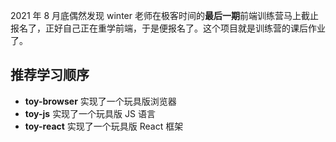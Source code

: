 2021 年 8 月底偶然发现 winter 老师在极客时间的**最后一期**前端训练营马上截止报名了，正好自己正在重学前端，于是便报名了。这个项目就是训练营的课后作业了。

## 推荐学习顺序

- **toy-browser** 实现了一个玩具版浏览器
- **toy-js** 实现了一个玩具版 JS 语言
- **toy-react** 实现了一个玩具版 React 框架

